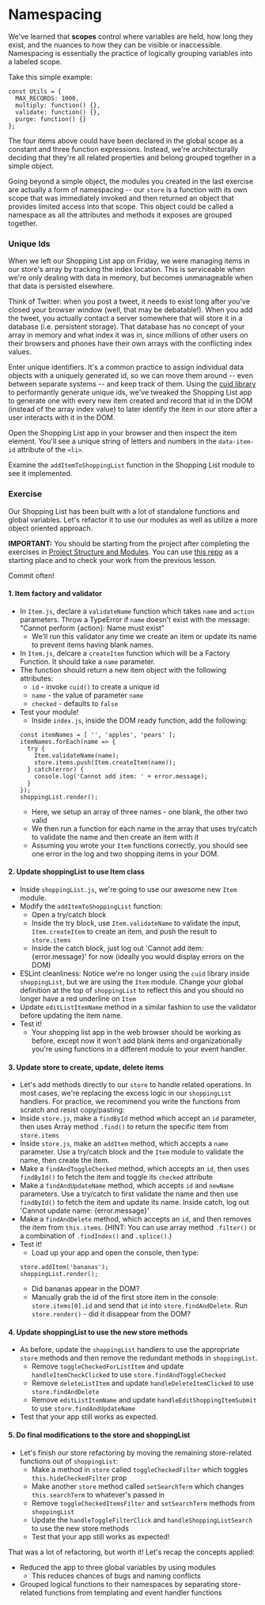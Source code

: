# Namespacing
We've learned that **scopes** control where variables are held, how long they exist, and the nuances to how they can be visible or inaccessible. Namespacing is essentially the practice of logically grouping variables into a labeled scope. 

Take this simple example:

```
const Utils = {
  MAX_RECORDS: 1000,
  multiply: function() {},
  validate: function() {},
  purge: function() {}
};
```

The four items above could have been declared in the global scope as a constant and three function expressions. Instead, we're architecturally deciding that they're all related properties and belong grouped together in a simple object.

Going beyond a simple object, the modules you created in the last exercise are actually a form of namespacing -- our `store` is a function with its own scope that was immediately invoked and then returned an object that provides limited access into that scope. This object could be called a namespace as all the attributes and methods it exposes are grouped together.

### Unique Ids

When we left our Shopping List app on Friday, we were managing items in our store's array by tracking the index location. This is serviceable when we're only dealing with data in memory, but becomes unmanageable when that data is persisted elsewhere. 

Think of Twitter: when you post a tweet, it needs to exist long after you've closed your browser window (well, that may be debatable!). When you add the tweet, you actually contact a server somewhere that will store it in a database (i.e. persistent storage). That database has no concept of your array in memory and what index it was in, since millions of other users on their browsers and phones have their own arrays with the conflicting index values. 

Enter unique identifiers. It's a common practice to assign individual data objects with a uniquely generated id, so we can move them around -- even between separate systems -- and keep track of them. Using the [cuid library](https://github.com/ericelliott/cuid) to performantly generate unique ids, we've tweaked the Shopping List app to generate one with every new item created and record that id in the DOM (instead of the array index value) to later identify the item in our store after a user interacts with it in the DOM.

Open the Shopping List app in your browser and then inspect the item element. You'll see a unique string of letters and numbers in the `data-item-id` attribute of the `<li>`. 

Examine the `addItemToShoppingList` function in the Shopping List module to see it implemented. 


### Exercise

Our Shopping List has been built with a lot of standalone functions and global variables. Let's refactor it to use our modules as well as utilize a more object oriented approach.

**IMPORTANT:** You should be starting from the project after completing the exercises in [Project Structure and Modules](modules.md). You can use [this repo](#) as a starting place and to check your work from the previous lesson.

Commit often!

#### 1. Item factory and validator
- In `Item.js`, declare a `validateName` function which takes `name` and `action` parameters. Throw a TypeError if `name` doesn't exist with the message: "Cannot perform {action}: Name must exist"
  - We'll run this validator any time we create an item or update its name to prevent items having blank names.
- In `Item.js`, delcare a `createItem` function which will be a Factory Function. It should take a `name` parameter.
- The function should return a new item object with the following attributes:
  - `id` - invoke `cuid()` to create a unique id
  - `name` - the value of parameter `name`
  - `checked` - defaults to `false`
- Test your module!
  - Inside `index.js`, inside the DOM ready function, add the following:
  ```
  const itemNames = [ '', 'apples', 'pears' ];
  itemNames.forEach(name => {
    try {
      Item.validateName(name);
      store.items.push(Item.createItem(name));
    } catch(error) {
      console.log('Cannot add item: ' + error.message);
    }
  });
  shoppingList.render();
  ```
  - Here, we setup an array of three names - one blank, the other two valid
  - We then run a function for each name in the array that uses try/catch to validate the name and then create an item with it
  - Assuming you wrote your `Item` functions correctly, you should see one error in the log and two shopping items in your DOM.

#### 2. Update shoppingList to use Item class
- Inside `shoppingList.js`, we're going to use our awesome new `Item` module.
- Modify the `addItemToShoppingList` function:
  - Open a try/catch block
  - Inside the try block, use `Item.validateName` to validate the input, `Item.createItem` to create an item, and push the result to `store.items`
  - Inside the catch block, just log out 'Cannot add item: {error.message}' for now (ideally you would display errors on the DOM)
- ESLint cleanliness: Notice we're no longer using the `cuid` library inside `shoppingList`, but we are using the `Item` module. Change your global definition at the top of `shoppingList` to reflect this and you should no longer have a red underline on `Item`
- Update `editListItemName` method in a similar fashion to use the validator before updating the item name.
- Test it! 
  - Your shopping list app in the web browser should be working as before, except now it won't add blank items and organizationally you're using functions in a different module to your event handler.

#### 3. Update store to create, update, delete items
- Let's add methods directly to our `store` to handle related operations. In most cases, we're replacing the excess logic in our `shoppingList` handlers. For practice, we recommend you write the functions from scratch and resist copy/pasting:
- Inside `store.js`, make a `findById` method which accept an `id` parameter, then uses Array method `.find()` to return the specific item from `store.items`
- Inside `store.js`, make an `addItem` method, which accepts a `name` parameter. Use a try/catch block and the `Item` module to validate the name, then create the item.
- Make a `findAndToggleChecked` method, which accepts an `id`, then uses `findById()` to fetch the item and toggle its `checked` attribute
- Make a `findAndUpdateName` method, which accepts `id` and `newName` parameters. Use a try/catch to first validate the name and then use `findById()` to fetch the item and update its name. Inside catch, log out 'Cannot update name: {error.message}'
- Make a `findAndDelete` method, which accepts an `id`, and then removes the item from `this.items`.  (HINT: You can use array method `.filter()` or a combination of `.findIndex()` and `.splice()`.)
- Test it! 
  - Load up your app and open the console, then type:
  ```
  store.addItem('bananas');
  shoppingList.render();
  ```
  - Did bananas appear in the DOM? 
  - Manually grab the id of the first store item in the console: `store.items[0].id` and send that `id` into `store.findAndDelete`. Run `store.render()` - did it disappear from the DOM?

#### 4. Update shoppingList to use the new store methods
- As before, update the `shoppingList` handlers to use the appropriate `store` methods and then remove the redundant methods in `shoppingList`.
  - Remove `toggleCheckedForListItem` and update `handleItemCheckClicked` to use `store.findAndToggleChecked`
  - Remove `deleteListItem` and update `handleDeleteItemClicked` to use `store.findAndDelete`
  - Remove `editListItemName` and update `handleEditShoppingItemSubmit` to use `store.findAndUpdateName`
- Test that your app still works as expected.

#### 5. Do final modifications to the store and shoppingList
- Let's finish our store refactoring by moving the remaining store-related functions out of `shoppingList`:
  - Make a method in `store` called `toggleCheckedFilter` which toggles `this.hideCheckedFilter` prop
  - Make another `store` method called `setSearchTerm` which changes `this.searchTerm` to whatever's passed in
  - Remove `toggleCheckedItemsFilter` and `setSearchTerm` methods from `shoppingList`
  - Update the `handleToggleFilterClick` and `handleShoppingListSearch` to use the new store methods
  - Test that your app still works as expected!

That was a lot of refactoring, but worth it! Let's recap the concepts applied:

* Reduced the app to three global variables by using modules
  * This reduces chances of bugs and naming conflicts
* Grouped logical functions to their namespaces by separating store-related functions from templating and event handler functions
